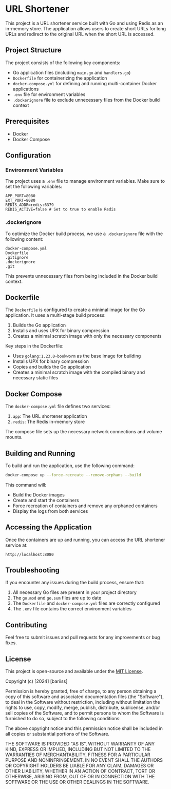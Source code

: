 # URL Shortener

This project is a URL shortener service built with Go and using Redis as an in-memory store. The application allows users to create short URLs for long URLs and redirect to the original URL when the short URL is accessed.

## Project Structure

The project consists of the following key components:

- Go application files (including `main.go` and `handlers.go`)
- `Dockerfile` for containerizing the application
- `docker-compose.yml` for defining and running multi-container Docker applications
- `.env` file for environment variables
- `.dockerignore` file to exclude unnecessary files from the Docker build context

## Prerequisites

- Docker
- Docker Compose

## Configuration

### Environment Variables

The project uses a `.env` file to manage environment variables. Make sure to set the following variables:

```
APP_PORT=8080
EXT_PORT=8080
REDIS_ADDR=redis:6379
REDIS_ACTIVE=false # Set to true to enable Redis
```

### .dockerignore

To optimize the Docker build process, we use a `.dockerignore` file with the following content:

```
docker-compose.yml
Dockerfile
.gitignore
.dockerignore
.git
```

This prevents unnecessary files from being included in the Docker build context.

## Dockerfile

The `Dockerfile` is configured to create a minimal image for the Go application. It uses a multi-stage build process:

1. Builds the Go application
2. Installs and uses UPX for binary compression
3. Creates a minimal scratch image with only the necessary components

Key steps in the Dockerfile:

- Uses `golang:1.23.0-bookworm` as the base image for building
- Installs UPX for binary compression
- Copies and builds the Go application
- Creates a minimal scratch image with the compiled binary and necessary static files

## Docker Compose

The `docker-compose.yml` file defines two services:

1. `app`: The URL shortener application
2. `redis`: The Redis in-memory store

The compose file sets up the necessary network connections and volume mounts.

## Building and Running

To build and run the application, use the following command:

```bash
docker-compose up --force-recreate --remove-orphans --build
```

This command will:

- Build the Docker images
- Create and start the containers
- Force recreation of containers and remove any orphaned containers
- Display the logs from both services

## Accessing the Application

Once the containers are up and running, you can access the URL shortener service at:

```
http://localhost:8080
```

## Troubleshooting

If you encounter any issues during the build process, ensure that:

1. All necessary Go files are present in your project directory
2. The `go.mod` and `go.sum` files are up to date
3. The `Dockerfile` and `docker-compose.yml` files are correctly configured
4. The `.env` file contains the correct environment variables

## Contributing

Feel free to submit issues and pull requests for any improvements or bug fixes.

## License

This project is open-source and available under the [MIT License](https://opensource.org/licenses/MIT).

Copyright (c) [2024] [bariiss]

Permission is hereby granted, free of charge, to any person obtaining a copy
of this software and associated documentation files (the "Software"), to deal
in the Software without restriction, including without limitation the rights
to use, copy, modify, merge, publish, distribute, sublicense, and/or sell
copies of the Software, and to permit persons to whom the Software is
furnished to do so, subject to the following conditions:

The above copyright notice and this permission notice shall be included in all
copies or substantial portions of the Software.

THE SOFTWARE IS PROVIDED "AS IS", WITHOUT WARRANTY OF ANY KIND, EXPRESS OR
IMPLIED, INCLUDING BUT NOT LIMITED TO THE WARRANTIES OF MERCHANTABILITY,
FITNESS FOR A PARTICULAR PURPOSE AND NONINFRINGEMENT. IN NO EVENT SHALL THE
AUTHORS OR COPYRIGHT HOLDERS BE LIABLE FOR ANY CLAIM, DAMAGES OR OTHER
LIABILITY, WHETHER IN AN ACTION OF CONTRACT, TORT OR OTHERWISE, ARISING FROM,
OUT OF OR IN CONNECTION WITH THE SOFTWARE OR THE USE OR OTHER DEALINGS IN THE
SOFTWARE.
